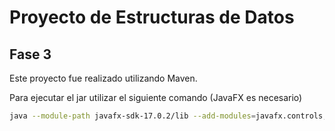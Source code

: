 # Proyecto de Estructuras de Datos
## Fase 3

Este proyecto fue realizado utilizando Maven.

Para ejecutar el jar utilizar el siguiente comando (JavaFX es necesario)
```bash
java --module-path javafx-sdk-17.0.2/lib --add-modules=javafx.controls,javafx.fxml -jar .\Fase3.jar
```